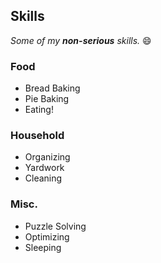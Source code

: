 ## Skills

_Some of my **non-serious** skills._ :smile:

### Food
- Bread Baking
- Pie Baking
- Eating!

### Household
- Organizing
- Yardwork
- Cleaning

### Misc.
- Puzzle Solving
- Optimizing
- Sleeping
